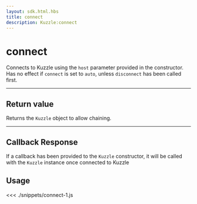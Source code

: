 ```yaml
---
layout: sdk.html.hbs
title: connect
description: Kuzzle:connect
---
```


# connect

Connects to Kuzzle using the `host` parameter provided in the constructor.
Has no effect if `connect` is set to `auto`, unless `disconnect` has been called first.

---

## Return value

Returns the `Kuzzle` object to allow chaining.

---

## Callback Response

If a callback has been provided to the `Kuzzle` constructor, it will be called with the `Kuzzle` instance once connected to Kuzzle

## Usage

<<< ./snippets/connect-1.js

